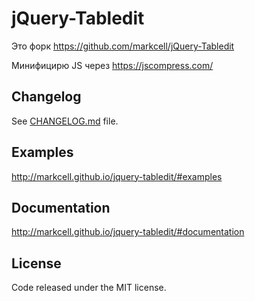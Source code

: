 # jQuery-Tabledit
Это форк https://github.com/markcell/jQuery-Tabledit

Минифицирю JS через https://jscompress.com/


## Changelog
See [CHANGELOG.md](https://github.com/ars-anosov/jquery-tabledit/blob/master/CHANGELOG.md) file.

## Examples
http://markcell.github.io/jquery-tabledit/#examples

## Documentation
http://markcell.github.io/jquery-tabledit/#documentation

## License
Code released under the MIT license.
